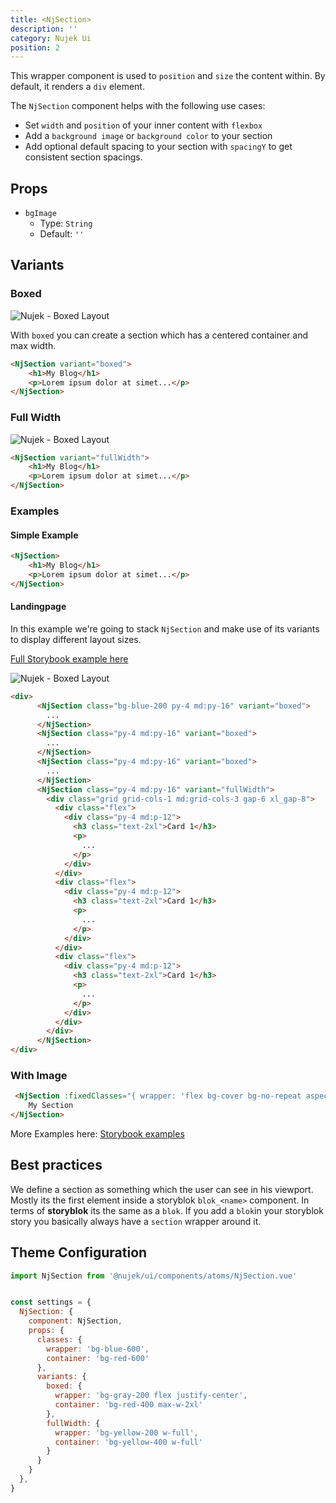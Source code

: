 ```yaml
---
title: <NjSection>
description: ''
category: Nujek Ui
position: 2
---
```



This wrapper component is used to `position` and `size` the content within. By default, it renders a `div` element.

The `NjSection` component helps with the following use cases:

* Set `width` and `position` of your inner content with `flexbox`
* Add a `background image` or `background color` to your section
* Add optional default spacing to your section with `spacingY` to get consistent section spacings.

## Props

- `bgImage`
  - Type: `String`
  - Default: `''`

## Variants

### Boxed

<img src="/boxed_layout.svg" class="img" alt="Nujek - Boxed Layout" />

With `boxed` you can create a section which has a centered container and max width.

```md
<NjSection variant="boxed">
    <h1>My Blog</h1>
    <p>Lorem ipsum dolor at simet...</p>
</NjSection>
```

### Full Width

<img src="/full_width_layout.svg" class="img" alt="Nujek - Boxed Layout" />

```md
<NjSection variant="fullWidth">
    <h1>My Blog</h1>
    <p>Lorem ipsum dolor at simet...</p>
</NjSection>
```

### Examples

#### Simple Example

```html
<NjSection>
    <h1>My Blog</h1>
    <p>Lorem ipsum dolor at simet...</p>
</NjSection>
```

#### Landingpage

In this example we're going to stack `NjSection` and make use of
its variants to display different layout sizes.

<a target="_blank" href="http://localhost:3003/?path=/story/njsection--landingpage">Full Storybook example here</a>

<img src="/landing_page.svg" class="img" alt="Nujek - Boxed Layout" />

```html
<div>
      <NjSection class="bg-blue-200 py-4 md:py-16" variant="boxed">
        ...
      </NjSection>
      <NjSection class="py-4 md:py-16" variant="boxed">
        ...
      </NjSection>
      <NjSection class="py-4 md:py-16" variant="boxed">
        ...
      </NjSection>
      <NjSection class="py-4 md:py-16" variant="fullWidth">
        <div class="grid grid-cols-1 md:grid-cols-3 gap-6 xl_gap-8">
          <div class="flex">
            <div class="py-4 md:p-12">
              <h3 class="text-2xl">Card 1</h3>
              <p>
                ...
              </p>
            </div>
          </div>
          <div class="flex">
            <div class="py-4 md:p-12">
              <h3 class="text-2xl">Card 1</h3>
              <p>
                ...
              </p>
            </div>
          </div>
          <div class="flex">
            <div class="py-4 md:p-12">
              <h3 class="text-2xl">Card 1</h3>
              <p>
                ...
              </p>
            </div>
          </div>
        </div>
      </NjSection>
</div>
```

### With Image

```html
 <NjSection :fixedClasses="{ wrapper: 'flex bg-cover bg-no-repeat aspect-ratio-16/9' }" bgImage="http://placekitten.com/400/300" variant="boxedBgImage">
    My Section
</NjSection>
```

<alert>

More Examples here: <a href="http://localhost:3003/?path=/story/njsection--boxed">Storybook examples</a>

</alert>

## Best practices

We define a section as something which the user can see in his viewport. Mostly its the first element inside a storyblok `blok_<name>` component. In terms of **storyblok** its the same as a `blok`. If you add a `blok`in your storyblok story you basically always have a `section` wrapper around it.


## Theme Configuration

```js
import NjSection from '@nujek/ui/components/atoms/NjSection.vue'


const settings = {
  NjSection: {
    component: NjSection,
    props: {
      classes: {
        wrapper: 'bg-blue-600',
        container: 'bg-red-600'
      },
      variants: {
        boxed: {
          wrapper: 'bg-gray-200 flex justify-center',
          container: 'bg-red-400 max-w-2xl'
        },
        fullWidth: {
          wrapper: 'bg-yellow-200 w-full',
          container: 'bg-yellow-400 w-full'
        }
      }
    }
  },
}

```